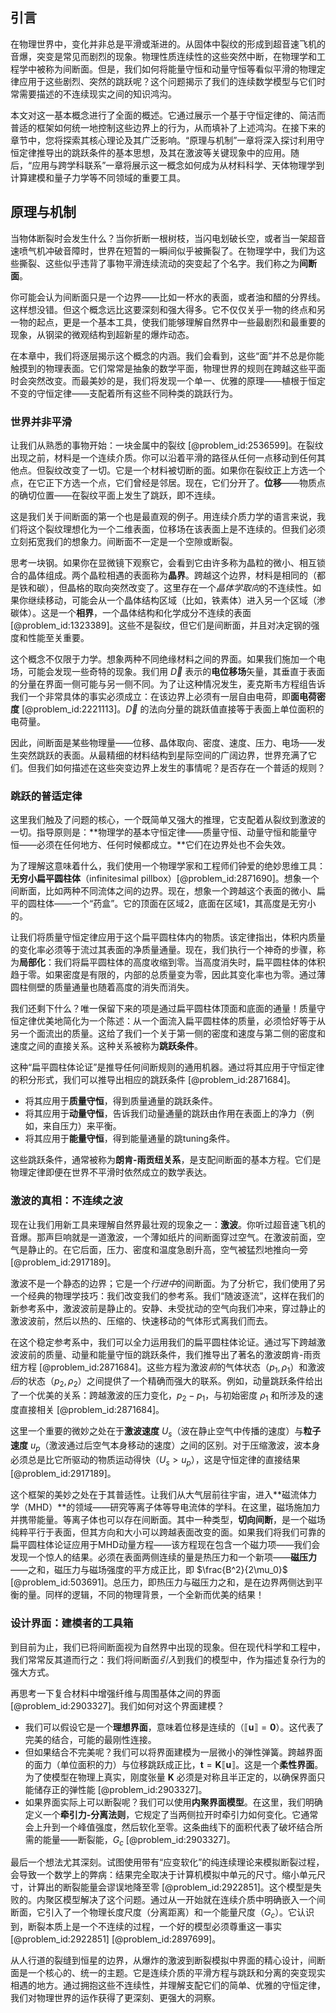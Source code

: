 ## 引言
在物理世界中，变化并非总是平滑或渐进的。从固体中裂纹的形成到超音速飞机的音爆，突变是常见而剧烈的现象。物理性质连续性的这些突然中断，在物理学和工程学中被称为间断面。但是，我们如何将能量守恒和动量守恒等看似平滑的物理定律应用于这些剧烈、突然的跳跃呢？这个问题揭示了我们的连续数学模型与它们时常需要描述的不连续现实之间的知识鸿沟。

本文对这一基本概念进行了全面的概述。它通过展示一个基于守恒定律的、简洁而普适的框架如何统一地控制这些边界上的行为，从而填补了上述鸿沟。在接下来的章节中，您将探索其核心理论及其广泛影响。“原理与机制”一章将深入探讨利用守恒定律推导出的跳跃条件的基本思想，及其在激波等关键现象中的应用。随后，“应用与跨学科联系”一章将展示这一概念如何成为从材料科学、天体物理学到计算建模和量子力学等不同领域的重要工具。

## 原理与机制

当物体断裂时会发生什么？当你折断一根树枝，当闪电划破长空，或者当一架超音速喷气机冲破音障时，世界在短暂的一瞬间似乎被撕裂了。在物理学中，我们为这些撕裂、这些似乎违背了事物平滑连续流动的突变起了个名字。我们称之为**间断面**。

你可能会认为间断面只是一个边界——比如一杯水的表面，或者油和醋的分界线。这样想没错。但这个概念远比这要深刻和强大得多。它不仅仅关乎一物的终点和另一物的起点，更是一个基本工具，使我们能够理解自然界中一些最剧烈和最重要的现象，从钢梁的微观结构到超新星的爆炸动态。

在本章中，我们将逐层揭示这个概念的内涵。我们会看到，这些“面”并不总是你能触摸到的物理表面。它们常常是抽象的数学平面，物理世界的规则在跨越这些平面时会突然改变。而最美妙的是，我们将发现一个单一、优雅的原理——植根于恒定不变的守恒定律——支配着所有这些不同种类的跳跃行为。

### 世界并非平滑

让我们从熟悉的事物开始：一块金属中的裂纹 [@problem_id:2536599]。在裂纹出现之前，材料是一个连续介质。你可以沿着平滑的路径从任何一点移动到任何其他点。但裂纹改变了一切。它是一个材料被切断的面。如果你在裂纹正上方选一个点，在它正下方选一个点，它们曾经是邻居。现在，它们分开了。**位移**——物质点的确切位置——在裂纹平面上发生了跳跃，即不连续。

这是我们关于间断面的第一个也是最直观的例子。用连续介质力学的语言来说，我们将这个裂纹理想化为一个二维表面，位移场在该表面上是不连续的。但我们必须立刻拓宽我们的想象力。间断面不一定是一个空隙或断裂。

思考一块钢。如果你在显微镜下观察它，会看到它由许多称为晶粒的微小、相互锁合的晶体组成。两个晶粒相遇的表面称为**晶界**。跨越这个边界，材料是相同的（都是铁和碳），但晶格的取向突然改变了。这里存在一个*晶体学取向*的不连续性。如果你继续移动，可能会从一个晶体结构区域（比如，铁素体）进入另一个区域（渗碳体）。这是一个**相界**，一个晶体结构和化学成分不连续的表面 [@problem_id:1323389]。这些不是裂纹，但它们是间断面，并且对决定钢的强度和性能至关重要。

这个概念不仅限于力学。想象两种不同绝缘材料之间的界面。如果我们施加一个电场，可能会发现一些奇特的现象。我们用 $\vec{D}$ 表示的**电位移场**矢量，其垂直于表面的分量在界面一侧可能与另一侧不同。为了让这种情况发生，麦克斯韦方程组告诉我们一个非常具体的事实必须成立：在该边界上必须有一层自由电荷，即**面电荷密度** [@problem_id:2221113]。$\vec{D}$ 的法向分量的跳跃值直接等于表面上单位面积的电荷量。

因此，间断面是某些物理量——位移、晶体取向、密度、速度、压力、电场——发生突然跳跃的表面。从最精细的材料结构到星际空间的广阔边界，世界充满了它们。但我们如何描述在这些突变边界上发生的事情呢？是否存在一个普适的规则？

### 跳跃的普适定律

这里我们触及了问题的核心，一个既简单又强大的推理，它支配着从裂纹到激波的一切。指导原则是：**物理学的基本守恒定律——质量守恒、动量守恒和能量守恒——必须在任何地方、任何时候都成立。**它们在边界处也不会失效。

为了理解这意味着什么，我们使用一个物理学家和工程师们钟爱的绝妙思维工具：**无穷小扁平圆柱体**（infinitesimal pillbox）[@problem_id:2871690]。想象一个间断面，比如两种不同流体之间的边界。现在，想象一个跨越这个表面的微小、扁平的圆柱体——一个“药盒”。它的顶面在区域2，底面在区域1，其高度是无穷小的。

让我们将质量守恒定律应用于这个扁平圆柱体内的物质。该定律指出，体积内质量的变化率必须等于流过其表面的净质量通量。现在，我们执行一个神奇的步骤，称为**局部化**：我们将扁平圆柱体的高度收缩到零。当高度消失时，扁平圆柱体的体积趋于零。如果密度是有限的，内部的总质量变为零，因此其变化率也为零。通过薄圆柱侧壁的质量通量也随着高度的消失而消失。

我们还剩下什么？唯一保留下来的项是通过扁平圆柱体顶面和底面的通量！质量守恒定律优美地简化为一个陈述：从一个面流入扁平圆柱体的质量，必须恰好等于从另一个面流出的质量。这给了我们一个关于第一侧的密度和速度与第二侧的密度和速度之间的直接关系。这种关系被称为**跳跃条件**。

这种“扁平圆柱体论证”是推导任何间断规则的通用机器。通过将其应用于守恒定律的积分形式，我们可以推导出相应的跳跃条件 [@problem_id:2871684]。
*   将其应用于**质量守恒**，得到质量通量的跳跃条件。
*   将其应用于**动量守恒**，告诉我们动量通量的跳跃由作用在表面上的净力（例如，来自压力）来平衡。
*   将其应用于**能量守恒**，得到能量通量的跳tuning条件。

这些跳跃条件，通常被称为**朗肯-雨贡纽关系**，是支配间断面的基本方程。它们是物理定律即便在世界不平滑时依然成立的数学表达。

### 激波的真相：不连续之波

现在让我们用新工具来理解自然界最壮观的现象之一：**激波**。你听过超音速飞机的音爆。那声巨响就是一道激波，一个薄如纸片的间断面穿过空气。在激波前面，空气是静止的。在它后面，压力、密度和温度急剧升高，空气被猛烈地推向一旁 [@problem_id:2917189]。

激波不是一个静态的边界；它是一个*行进中*的间断面。为了分析它，我们使用了另一个经典的物理学技巧：我们改变我们的参考系。我们“随波逐流”，这样在我们的新参考系中，激波波前是静止的。安静、未受扰动的空气向我们冲来，穿过静止的激波波前，然后以热的、压缩的、快速移动的气体形式离我们而去。

在这个稳定参考系中，我们可以全力运用我们的扁平圆柱体论证。通过写下跨越激波波前的质量、动量和能量守恒的跳跃条件，我们推导出了著名的激波朗肯-雨贡纽方程 [@problem_id:2871684]。这些方程为激波*前*的气体状态（$p_1, \rho_1$）和激波*后*的状态（$p_2, \rho_2$）之间提供了一个精确而强大的联系。例如，动量跳跃条件给出了一个优美的关系：跨越激波的压力变化，$p_2 - p_1$，与初始密度 $\rho_1$ 和所涉及的速度直接相关 [@problem_id:2871684]。

这里一个重要的微妙之处在于**激波速度** $U_s$（波在静止空气中传播的速度）与**粒子速度** $u_p$（激波通过后空气本身移动的速度）之间的区别。对于压缩激波，波本身必须总是比它所驱动的物质运动得快（$U_s \gt u_p$），这是守恒定律的直接结果 [@problem_id:2917189]。

这个框架的美妙之处在于其普适性。让我们从大气层前往宇宙，进入**磁流体力学（MHD）**的领域——研究等离子体等导电流体的学科。在这里，磁场施加力并携带能量。等离子体也可以存在间断面。其中一种类型，**切向间断**，是一个磁场纯粹平行于表面，但其方向和大小可以跨越表面改变的面。如果我们将我们可靠的扁平圆柱体论证应用于MHD动量方程——该方程现在包含一个磁力项——我们会发现一个惊人的结果。必须在表面两侧连续的量是热压力和一个新项——**磁压力**——之和，磁压力与磁场强度的平方成正比，即 $\frac{B^2}{2\mu_0}$ [@problem_id:503691]。总压力，即热压力与磁压力之和，是在边界两侧达到平衡的量。同样的逻辑，不同的物理背景，一个全新而优美的结果！

### 设计界面：建模者的工具箱

到目前为止，我们已将间断面视为自然界中出现的现象。但在现代科学和工程中，我们常常反其道而行之：我们将间断面*引入*到我们的模型中，作为描述复杂行为的强大方式。

再思考一下复合材料中增强纤维与周围基体之间的界面 [@problem_id:2903327]。我们如何对这个界面建模？
*   我们可以假设它是一个**理想界面**，意味着位移是连续的（$\llbracket \boldsymbol{u} \rrbracket = \boldsymbol{0}$）。这代表了完美的结合，可能的最刚性连接。
*   但如果结合不完美呢？我们可以将界面建模为一层微小的弹性弹簧。跨越界面的面力（单位面积的力）与位移跳跃成正比，$\boldsymbol{t} = \boldsymbol{K} \llbracket \boldsymbol{u} \rrbracket$。这是一个**柔性界面**。为了使模型在物理上真实，刚度张量 $\boldsymbol{K}$ 必须是对称且半正定的，以确保界面只能储存正的弹性能 [@problem_id:2903327]。
*   如果界面实际上可以断裂呢？我们可以使用**内聚界面模型**。在这里，我们明确定义一个**牵引力-分离法则**，它规定了当两侧拉开时牵引力如何变化。它通常会上升到一个峰值强度，然后软化至零。这条曲线下的面积代表了破坏结合所需的能量——断裂能，$G_c$ [@problem_id:2903327]。

最后一个想法尤其深刻。试图使用带有“应变软化”的纯连续理论来模拟断裂过程，会导致一个数学上的弊病：结果完全取决于计算机模拟中单元的尺寸。缩小单元尺寸，计算出的断裂能量会谬误地降至零 [@problem_id:2922851]。这个模型是失败的。内聚区模型解决了这个问题。通过从一开始就在连续介质中明确嵌入一个间断面，它引入了一个物理长度尺度（分离距离）和一个能量尺度（$G_c$）。它认识到，断裂本质上是一个不连续的过程，一个好的模型必须尊重这一事实 [@problem_id:2922851] [@problem_id:2897699]。

从人行道的裂缝到恒星的边界，从爆炸的激波到断裂模拟中界面的精心设计，间断面是一个核心的、统一的主题。它是连续介质的平滑方程与跳跃和分离的突变现实相遇的地方。通过拥抱这些不连续性，并理解支配它们的简单、优雅的守恒定律，我们对物理世界的运作获得了更深刻、更强大的洞察。

